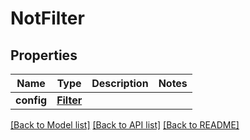 # NotFilter

## Properties
Name | Type | Description | Notes
------------ | ------------- | ------------- | -------------
**config** | [**Filter**](Filter.md) |  | 

[[Back to Model list]](../README.md#documentation-for-models) [[Back to API list]](../README.md#documentation-for-api-endpoints) [[Back to README]](../README.md)


